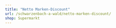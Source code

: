 ```yaml
---
title: "Netto Marken-Discount"
url: /schwarzenbach-a-wald/netto-marken-discount/
shop: Supermarkt
---
```

